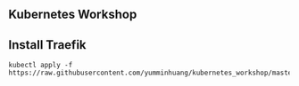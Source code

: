 Kubernetes Workshop
---


## Install Traefik

```
kubectl apply -f https://raw.githubusercontent.com/yumminhuang/kubernetes_workshop/master/traefik.yaml
```